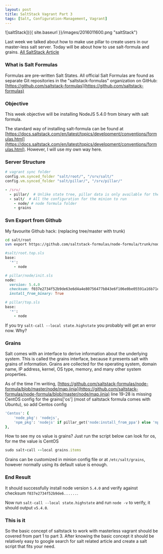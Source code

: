 ```yaml
---
layout: post
title: SaltStack Vagrant Part 3
tags: [Salt, Configuration-Management, Vagrant]
---
```


![saltStack]({{ site.baseurl }}/images/2016011600.png "saltStack")

Last week we talked about how to make use pillar to create users in our master-less salt server. Today will be about how to use salt-formula and grains. [All SaltStack Article](http://nghenglim.github.io/tags/#Salt-ref)

### What is Salt Formulas
Formulas are pre-written Salt States. All official Salt Formulas are found as separate Git repositories in the "saltstack-formulas" organization on GitHub: [https://github.com/saltstack-formulas](https://github.com/saltstack-formulas)

### Objective
This week objective will be installing NodeJS 5.4.0 from binary with salt formula.

The standard way of installing salt-formula can be found at [https://docs.saltstack.com/en/latest/topics/development/conventions/formulas.html](https://docs.saltstack.com/en/latest/topics/development/conventions/formulas.html). However, I will use my own way here.

### Server Structure
```ruby
# vagrant sync folder
config.vm.synced_folder "salt/root/", "/srv/salt/"
config.vm.synced_folder "salt/pillar/", "/srv/pillar/"
```

```ruby
- /srv/
  - pillar/  # Unlike state tree, pillar data is only available for the targeted minion specified by the matcher type.
  - salt/  # All the configuration for the minion to run
    - node/ # node formula folder
    - grains
```

### Svn Export from Github
My favourite Github hack: (replacing tree/master with trunk)

```bash
cd salt/root
svn export https://github.com/saltstack-formulas/node-formula/trunk/node
```

```ruby
#salt/root.top.sls
base:
  '*':
    - node
```

```ruby
# pillar/node/init.sls
node:
  version: 5.4.0
  checksum: f037e2734f52b9de63e6d4a4e80756477b843e6f106e0be05591a16b71ec2bd0
  install_from_binary: True
```

```ruby
# pillar/top.sls
base:
  '*':
    - node
```

If you try `salt-call --local state.highstate` you probably will get an error now. Why?

### Grains
Salt comes with an interface to derive information about the underlying system. This is called the grains interface, because it presents salt with grains of information. Grains are collected for the operating system, domain name, IP address, kernel, OS type, memory, and many other system properties.

As of the time I'm writing, [https://github.com/saltstack-formulas/node-formula/blob/master/node/map.jinja](https://github.com/saltstack-formulas/node-formula/blob/master/node/map.jinja) line 19-28 is missing CentOS config for the grains['os'] (most of saltstack formula comes with Ubuntu), so add Centos config

```ruby
'Centos': {
    'node_pkg': 'nodejs',
    'npm_pkg': 'nodejs' if pillar_get('node:install_from_ppa') else 'npm',
},
```

How to see my os value is grains? Just run the script below can look for os, for me the value is CentOS
```ruby
sudo salt-call --local grains.items
```

Grains can be customized in minion config file or at `/etc/salt/grains`, however normally using its default value is enough.

### End Result
It should successfully install node version `5.4.0` and verify against checksum `f037e2734f52b9de6......`.

Now run `salt-call --local state.highstate` and run `node -v` to verify, it should output `v5.4.0`.

### This is it
So the basic concept of saltstack to work with masterless vagrant should be covered from part 1 to part 3. After knowing the basic concept it should be relatively easy to google search for salt related article and create a salt script that fits your need.

